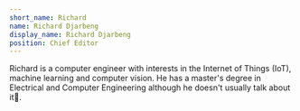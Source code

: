 ```yaml
---
short_name: Richard
name: Richard Djarbeng
display_name: Richard Djarbeng
position: Chief Editor
---
```

Richard is a computer engineer with interests in the Internet of Things (IoT), machine learning and computer vision. 
He has a master's degree in Electrical and Computer Engineering although he doesn't usually talk about it🙂.
